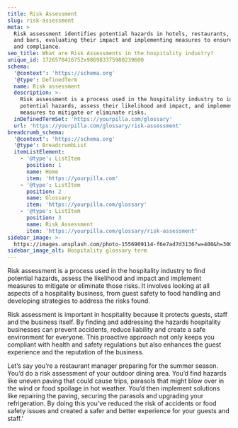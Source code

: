 ```yaml
---
title: Risk Assessment
slug: risk-assessment
meta: >
  Risk assessment identifies potential hazards in hotels, restaurants, cafes,
  and bars, evaluating their impact and implementing measures to ensure safety
  and compliance.
seo_title: What are Risk Assessments in the hospitality industry?
unique_id: 1726570416752x986983375980239600
schema:
  '@context': 'https://schema.org'
  '@type': DefinedTerm
  name: Risk assessment
  description: >-
    Risk assessment is a process used in the hospitality industry to identify
    potential hazards, assess their likelihood and impact, and implement
    measures to mitigate or eliminate risks.
  inDefinedTermSet: 'https://yourpilla.com/glossary'
  url: 'https://yourpilla.com/glossary/risk-assessment'
breadcrumb_schema:
  '@context': 'https://schema.org'
  '@type': BreadcrumbList
  itemListElement:
    - '@type': ListItem
      position: 1
      name: Home
      item: 'https://yourpilla.com'
    - '@type': ListItem
      position: 2
      name: Glossary
      item: 'https://yourpilla.com/glossary'
    - '@type': ListItem
      position: 3
      name: Risk Assessment
      item: 'https://yourpilla.com/glossary/risk-assessment'
sidebar_image: >-
  https://images.unsplash.com/photo-1556909114-f6e7ad7d3136?w=400&h=300&fit=crop&auto=format
sidebar_image_alt: Hospitality glossary term
---
```

Risk assessment is a process used in the hospitality industry to find potential hazards, assess the likelihood and impact and implement measures to mitigate or eliminate those risks. It involves looking at all aspects of a hospitality business, from guest safety to food handling and developing strategies to address the risks found.

Risk assessment is important in hospitality because it protects guests, staff and the business itself. By finding and addressing the hazards hospitality businesses can prevent accidents, reduce liability and create a safe environment for everyone. This proactive approach not only keeps you compliant with health and safety regulations but also enhances the guest experience and the reputation of the business.

Let’s say you’re a restaurant manager preparing for the summer season. You’d do a risk assessment of your outdoor dining area. You’d find hazards like uneven paving that could cause trips, parasols that might blow over in the wind or food spoilage in hot weather. You’d then implement solutions like repairing the paving, securing the parasols and upgrading your refrigeration. By doing this you’ve reduced the risk of accidents or food safety issues and created a safer and better experience for your guests and staff.'
